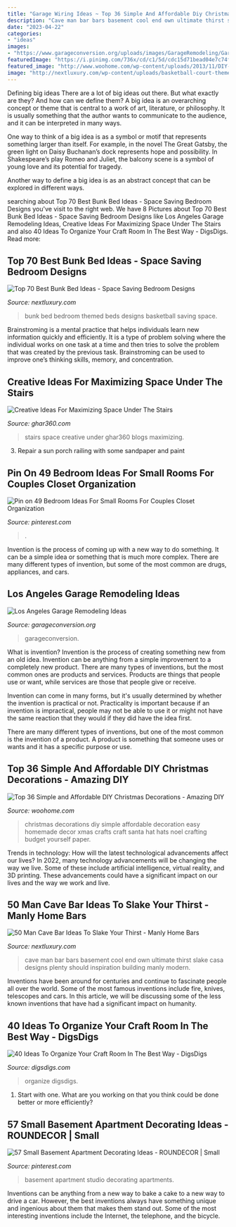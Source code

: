 ```yaml
---
title: "Garage Wiring Ideas ~ Top 36 Simple And Affordable Diy Christmas Decorations"
description: "Cave man bar bars basement cool end own ultimate thirst slake casa designs plenty should inspiration building manly modern"
date: "2023-04-22"
categories:
- "ideas"
images:
- "https://www.garageconversion.org/uploads/images/GarageRemodeling/Garage-remodeling--5-.jpg"
featuredImage: "https://i.pinimg.com/736x/cd/c1/5d/cdc15d71bead04e7c74f20e6c6c59579.jpg"
featured_image: "http://www.woohome.com/wp-content/uploads/2013/11/DIY-Christmas-Decorations-6.jpg"
image: "http://nextluxury.com/wp-content/uploads/basketball-court-themed-bunk-bed-ideas.jpg"
---
```



Defining big ideas
There are a lot of big ideas out there. But what exactly are they? And how can we define them?
A big idea is an overarching concept or theme that is central to a work of art, literature, or philosophy. It is usually something that the author wants to communicate to the audience, and it can be interpreted in many ways.

One way to think of a big idea is as a symbol or motif that represents something larger than itself. For example, in the novel The Great Gatsby, the green light on Daisy Buchanan’s dock represents hope and possibility. In Shakespeare’s play Romeo and Juliet, the balcony scene is a symbol of young love and its potential for tragedy.

Another way to define a big idea is as an abstract concept that can be explored in different ways.

	

		
searching about Top 70 Best Bunk Bed Ideas - Space Saving Bedroom Designs you've visit to the right web. We have 8 Pictures about Top 70 Best Bunk Bed Ideas - Space Saving Bedroom Designs like Los Angeles Garage Remodeling Ideas, Creative Ideas For Maximizing Space Under The Stairs and also 40 Ideas To Organize Your Craft Room In The Best Way - DigsDigs. Read more:
		
    
## Top 70 Best Bunk Bed Ideas - Space Saving Bedroom Designs

<img loading=lazy src="http://nextluxury.com/wp-content/uploads/basketball-court-themed-bunk-bed-ideas.jpg" onerror="this.onerror=null;this.src='https://tse4.mm.bing.net/th?id=OIP.BZaPLGcSBqs4nDFtn9hPewAAAA&amp;pid=15.1';" alt="Top 70 Best Bunk Bed Ideas - Space Saving Bedroom Designs">

_Source: nextluxury.com_

>bunk bed bedroom themed beds designs basketball saving space. 

	

Brainstroming is a mental practice that helps individuals learn new information quickly and efficiently. It is a type of problem solving where the individual works on one task at a time and then tries to solve the problem that was created by the previous task. Brainstroming can be used to improve one’s thinking skills, memory, and concentration.

    
## Creative Ideas For Maximizing Space Under The Stairs

<img loading=lazy src="http://ghar360.com/blogs/wp-content/uploads/362.jpg" onerror="this.onerror=null;this.src='https://tse4.mm.bing.net/th?id=OIP.P-jPNQQqdwnMzT7IizmOGQHaL0&amp;pid=15.1';" alt="Creative Ideas For Maximizing Space Under The Stairs">

_Source: ghar360.com_

>stairs space creative under ghar360 blogs maximizing. 

	

3. Repair a sun porch railing with some sandpaper and paint

    
## Pin On 49 Bedroom Ideas For Small Rooms For Couples Closet Organization

<img loading=lazy src="https://i.pinimg.com/736x/cd/c1/5d/cdc15d71bead04e7c74f20e6c6c59579.jpg" onerror="this.onerror=null;this.src='https://tse2.mm.bing.net/th?id=OIP.haIHmmtU8dg8LJCd1iZIxAHaJ-&amp;pid=15.1';" alt="Pin on 49 Bedroom Ideas For Small Rooms For Couples Closet Organization">

_Source: pinterest.com_

>. 

	

Invention is the process of coming up with a new way to do something. It can be a simple idea or something that is much more complex. There are many different types of invention, but some of the most common are drugs, appliances, and cars.

    
## Los Angeles Garage Remodeling Ideas

<img loading=lazy src="https://www.garageconversion.org/uploads/images/GarageRemodeling/Garage-remodeling--5-.jpg" onerror="this.onerror=null;this.src='https://tse3.mm.bing.net/th?id=OIP.-Ilx9Qn1c4Q3CI1eYTch-QHaDc&amp;pid=15.1';" alt="Los Angeles Garage Remodeling Ideas">

_Source: garageconversion.org_

>garageconversion. 

	

What is invention?
Invention is the process of creating something new from an old idea. Invention can be anything from a simple improvement to a completely new product. 
There are many types of inventions, but the most common ones are products and services. Products are things that people use or want, while services are those that people give or receive. 

Invention can come in many forms, but it's usually determined by whether the invention is practical or not. Practicality is important because if an invention is impractical, people may not be able to use it or might not have the same reaction that they would if they did have the idea first. 

There are many different types of inventions, but one of the most common is the invention of a product. A product is something that someone uses or wants and it has a specific purpose or use.

    
## Top 36 Simple And Affordable DIY Christmas Decorations - Amazing DIY

<img loading=lazy src="http://www.woohome.com/wp-content/uploads/2013/11/DIY-Christmas-Decorations-6.jpg" onerror="this.onerror=null;this.src='https://tse4.mm.bing.net/th?id=OIP.n35CC_9QIQO3zp8mQHL5OAHaJ4&amp;pid=15.1';" alt="Top 36 Simple and Affordable DIY Christmas Decorations - Amazing DIY">

_Source: woohome.com_

>christmas decorations diy simple affordable decoration easy homemade decor xmas crafts craft santa hat hats noel crafting budget yourself paper. 

	

Trends in technology: How will the latest technological advancements affect our lives?
In 2022, many technology advancements will be changing the way we live. Some of these include artificial intelligence, virtual reality, and 3D printing. These advancements could have a significant impact on our lives and the way we work and live.

    
## 50 Man Cave Bar Ideas To Slake Your Thirst - Manly Home Bars

<img loading=lazy src="http://nextluxury.com/wp-content/uploads/man-cave-bars-for-a-mans-home.jpg" onerror="this.onerror=null;this.src='https://tse2.mm.bing.net/th?id=OIP.X5qtlRPq7CjijYBsDswmdwAAAA&amp;pid=15.1';" alt="50 Man Cave Bar Ideas To Slake Your Thirst - Manly Home Bars">

_Source: nextluxury.com_

>cave man bar bars basement cool end own ultimate thirst slake casa designs plenty should inspiration building manly modern. 

	

Inventions have been around for centuries and continue to fascinate people all over the world. Some of the most famous inventions include fire, knives, telescopes and cars. In this article, we will be discussing some of the less known inventions that have had a significant impact on humanity.

    
## 40 Ideas To Organize Your Craft Room In The Best Way - DigsDigs

<img loading=lazy src="https://www.digsdigs.com/photos/ideas-to-organize-your-craft-room-in-the-best-way-3-554x831.jpg" onerror="this.onerror=null;this.src='https://tse4.mm.bing.net/th?id=OIP.qyUneWviEOiSvOMeyrYLqAHaLH&amp;pid=15.1';" alt="40 Ideas To Organize Your Craft Room In The Best Way - DigsDigs">

_Source: digsdigs.com_

>organize digsdigs. 

	

1. Start with one. What are you working on that you think could be done better or more efficiently?

    
## 57 Small Basement Apartment Decorating Ideas - ROUNDECOR | Small

<img loading=lazy src="https://i.pinimg.com/736x/52/a2/76/52a27641a64c50df073167dfb404842d.jpg" onerror="this.onerror=null;this.src='https://tse3.mm.bing.net/th?id=OIP.agk-WBac3SosPS1_Bf6GyQHaJ3&amp;pid=15.1';" alt="57 Small Basement Apartment Decorating Ideas - ROUNDECOR | Small">

_Source: pinterest.com_

>basement apartment studio decorating apartments. 

	

Inventions can be anything from a new way to bake a cake to a new way to drive a car. However, the best inventions always have something unique and ingenious about them that makes them stand out. Some of the most interesting inventions include the Internet, the telephone, and the bicycle.

